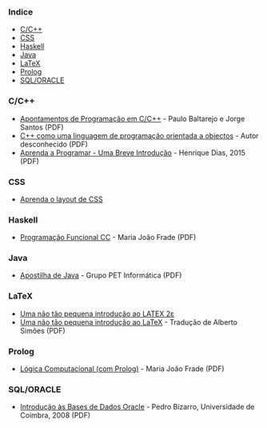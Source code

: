### Indice

* [C/C++](#cc)
* [CSS](#css)
* [Haskell](#haskell)
* [Java](#java)
* [LaTeX](#latex)
* [Prolog](#prolog)
* [SQL/ORACLE](#sqloracle)


### C/C++

* [Apontamentos de Programação em C/C++](http://www.dei.isep.ipp.pt/~pbsousa/aulas/ano_0/2006_07/c/Sebenta-cpp-03-2006.pdf) - Paulo Baltarejo e Jorge Santos (PDF)
* [C++ como uma linguagem de programação orientada a objectos](https://drive.google.com/open?id=0BwhtSmnYpzLdMEFrbDJsMDFDRFU&authuser=0) - Autor desconhecido (PDF)
* [Aprenda a Programar - Uma Breve Introdução](https://henriquedias.com/downloads/aprenda_a_programar.pdf) - Henrique Dias, 2015 (PDF)


### CSS

* [Aprenda o layout de CSS](http://pt-pt.learnlayout.com)


### Haskell

* [Programação Funcional CC](http://www3.di.uminho.pt/~mjf/pub/PF-Haskell.pdf) - Maria João Frade (PDF)


### Java

* [Apostilha de Java](https://drive.google.com/open?id=0BwhtSmnYpzLdWDNwV0k5N0RGaUk&authuser=0) - Grupo PET Informática (PDF)


### LaTeX

* [Uma não tão pequena introdução ao LATEX 2ε](http://www.ctan.org/tex-archive/info/lshort/portuguese)
* [Uma não tão pequena introdução ao LaTeX](http://alfarrabio.di.uminho.pt/~albie/lshort/pt-lshort.pdf) - Tradução de Alberto Simões (PDF)


### Prolog

* [Lógica Computacional (com Prolog)](http://www3.di.uminho.pt/~mjf/pub/LC-Prolog.pdf) - Maria João Frade (PDF)


### SQL/ORACLE

* [Introdução às Bases de Dados Oracle](https://drive.google.com/open?id=0BwhtSmnYpzLdRG9sdTNXVFp4Tzg&authuser=0) - Pedro Bizarro, Universidade de Coimbra, 2008 (PDF)
